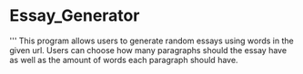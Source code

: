 # Essay_Generator
''' This program allows users to generate random essays using words in the given url. Users can choose how many paragraphs should the essay have as well as the amount of words each paragraph should have.
